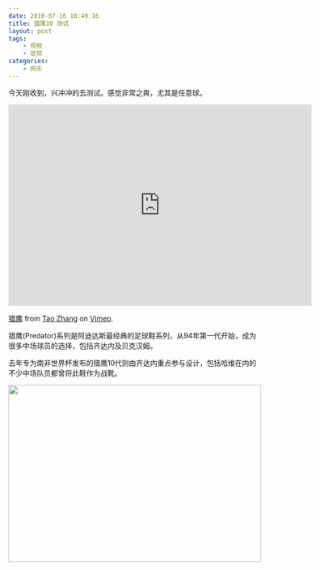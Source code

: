 ```yaml
---
date: 2010-07-16 18:49:16
title: 猎鹰10 测试
layout: post
tags:
    - 视频
    - 足球
categories:
    - 网志
---
```

今天刚收到，兴冲冲的去测试。感觉非常之爽，尤其是任意球。

<iframe src="http://player.vimeo.com/video/13408563?title=0&amp;byline=0&amp;portrait=0&amp;color=ffffff" width="600" height="398" frameborder="0" webkitAllowFullScreen mozallowfullscreen allowFullScreen></iframe> <p><a href="http://vimeo.com/13408563">猎鹰</a> from <a href="http://vimeo.com/tzh">Tao Zhang</a> on <a href="http://vimeo.com">Vimeo</a>.</p>

猎鹰(Predator)系列是阿迪达斯最经典的足球鞋系列，从94年第一代开始，成为很多中场球员的选择，包括齐达内及贝克汉姆。

去年专为南非世界杯发布的猎鹰10代则由齐达内重点参与设计，包括哈维在内的不少中场队员都曾将此鞋作为战靴。

<img class="alignnone size-medium wp-image-2880" title="Screen shot 2010-07-17 at 2.35.29 PM" src="https://lh6.googleusercontent.com/-YdlIR1TLXcc/TFJdp_eoEPI/AAAAAAABDgg/DUGB-43CO2U/s800/screen-shot-2010-07-17-at-2-35-29-pm.png" alt="" width="500" height="350" />
